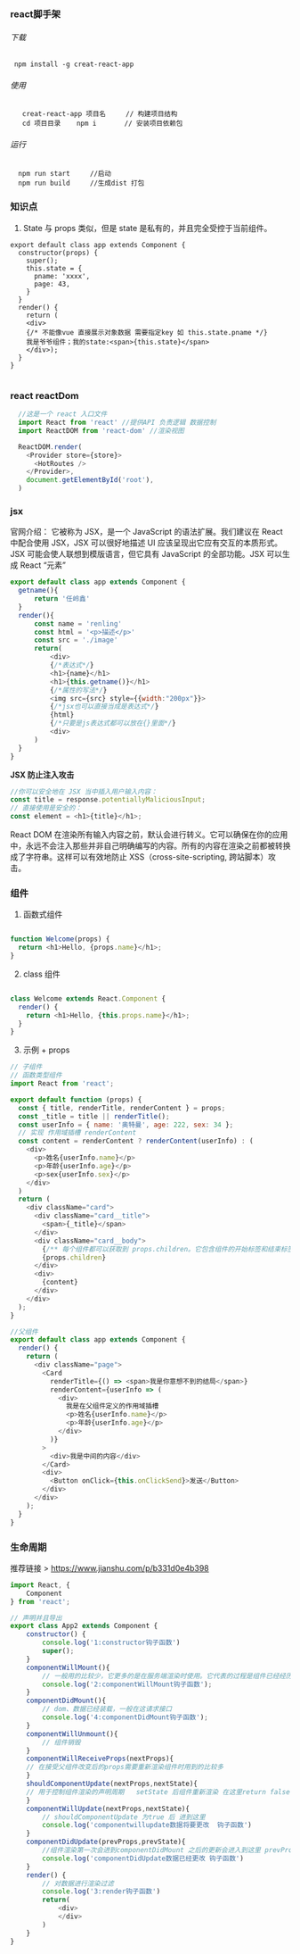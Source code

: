### react脚手架
###### 下载
```
 npm install -g creat-react-app
```
###### 使用
```
   creat-react-app 项目名     // 构建项目结构
   cd 项目目录    npm i       // 安装项目依赖包
```
###### 运行
```
  npm run start     //启动
  npm run build     //生成dist 打包
```
### 知识点
1. State 与 props 类似，但是 state 是私有的，并且完全受控于当前组件。

```react
export default class app extends Component {
  constructor(props) {
    super();
    this.state = {
      pname: 'xxxx',
      page: 43,
    }
  }
  render() {
    return (
    <div>
    {/* 不能像vue 直接展示对象数据 需要指定key 如 this.state.pname */}
    我是爷爷组件；我的state:<span>{this.state}</span>
    </div>);
  }
}


```


### react reactDom

```javascript
  //这是一个 react 入口文件
  import React from 'react' //提供API 负责逻辑 数据控制
  import ReactDOM from 'react-dom' //渲染视图

  ReactDOM.render(
    <Provider store={store}>
      <HotRoutes />
    </Provider>,
    document.getElementById('root'),
  )

```

### jsx

官网介绍：
它被称为 JSX，是一个 JavaScript 的语法扩展。我们建议在 React 中配合使用 JSX，JSX 可以很好地描述 UI 应该呈现出它应有交互的本质形式。JSX 可能会使人联想到模版语言，但它具有 JavaScript 的全部功能。JSX 可以生成 React “元素”

```javascript
export default class app extends Component {
  getname(){
      return '任岭鑫'
  }
  render(){
      const name = 'renling'
      const html = '<p>描述</p>'
      const src = './image'
      return(
          <div>
          {/*表达式*/}
          <h1>{name}</h1>
          <h1>{this.getname()}</h1>
          {/*属性的写法*/}
          <img src={src} style={{width:"200px"}}>
          {/*jsx也可以直接当成是表达式*/}
          {html}
          {/*只要是js表达式都可以放在{}里面*/}
          <div>
      )
  }
}

```

**JSX 防止注入攻击**

```javascript
//你可以安全地在 JSX 当中插入用户输入内容：
const title = response.potentiallyMaliciousInput;
// 直接使用是安全的：
const element = <h1>{title}</h1>;
```
React DOM 在渲染所有输入内容之前，默认会进行转义。它可以确保在你的应用中，永远不会注入那些并非自己明确编写的内容。所有的内容在渲染之前都被转换成了字符串。这样可以有效地防止 XSS（cross-site-scripting, 跨站脚本）攻击。

### 组件

1. 函数式组件

```javascript

function Welcome(props) {
  return <h1>Hello, {props.name}</h1>;
}

```



2. class 组件

```javascript

class Welcome extends React.Component {
  render() {
    return <h1>Hello, {this.props.name}</h1>;
  }
}

```

3. 示例 + props

```javascript
// 子组件
// 函数类型组件
import React from 'react';

export default function (props) {
  const { title, renderTitle, renderContent } = props;
  const _title = title || renderTitle();
  const userInfo = { name: '奥特曼', age: 222, sex: 34 };
  // 实现 作用域插槽 renderContent
  const content = renderContent ? renderContent(userInfo) : (
    <div>
      <p>姓名{userInfo.name}</p>
      <p>年龄{userInfo.age}</p>
      <p>sex{userInfo.sex}</p>
    </div>
  )
  return (
    <div className="card">
      <div className="card__title">
        <span>{_title}</span>
      </div>
      <div className="card__body">
        {/** 每个组件都可以获取到 props.children。它包含组件的开始标签和结束标签之间的内容 */}
        {props.children}
      </div>
      <div>
        {content}
      </div>
    </div>
  );
}

```

```javascript
//父组件
export default class app extends Component {
  render() {
    return (
      <div className="page">
        <Card
          renderTitle={() => <span>我是你意想不到的结局</span>}
          renderContent={userInfo => (
            <div>
              我是在父组件定义的作用域插槽
              <p>姓名{userInfo.name}</p>
              <p>年龄{userInfo.age}</p>
            </div>
          )}
        >
          <div>我是中间的内容</div>
        </Card>
        <div>
          <Button onClick={this.onClickSend}>发送</Button>
        </div>
      </div>
    );
  }
}

```
### 生命周期

推荐链接 > https://www.jianshu.com/p/b331d0e4b398
```javascript
import React, {
    Component
} from 'react';

// 声明并且导出
export class App2 extends Component {    
    constructor() {
        console.log('1:constructor钩子函数')
        super();
    }
    componentWillMount(){
        // 一般用的比较少，它更多的是在服务端渲染时使用。它代表的过程是组件已经经历了constructor()初始化数据后，但是还未渲染DOM时。
        console.log('2:componentWillMount钩子函数');
    }
    componentDidMount(){
        // dom、数据已经装载，一般在这请求接口
        console.log('4:componentDidMount钩子函数');
    }
    componentWillUnmount(){
        // 组件销毁
    }
    componentWillReceiveProps(nextProps){
    // 在接受父组件改变后的props需要重新渲染组件时用到的比较多
    }
    shouldComponentUpdate(nextProps,nextState){
    // 用于控制组件渲染的声明周期   setState 后组件重新渲染 在这里return false 可以组织更新
    }
    componentWillUpdate(nextProps,nextState){
        // shouldComponentUpdate 为true 后 进到这里
        console.log('componentwillupdate数据将要更改  钩子函数')
    }
    componentDidUpdate(prevProps,prevState){
        //组件渲染第一次会进到componentDidMount 之后的更新会进入到这里 prevProps prevState更新之前的数据
        console.log('componentDidUpdate数据已经更改 钩子函数')
    }
    render() {
        // 对数据进行渲染过滤
        console.log('3:render钩子函数')
        return( 
            <div>
            </div>
        )
    }
}
```














